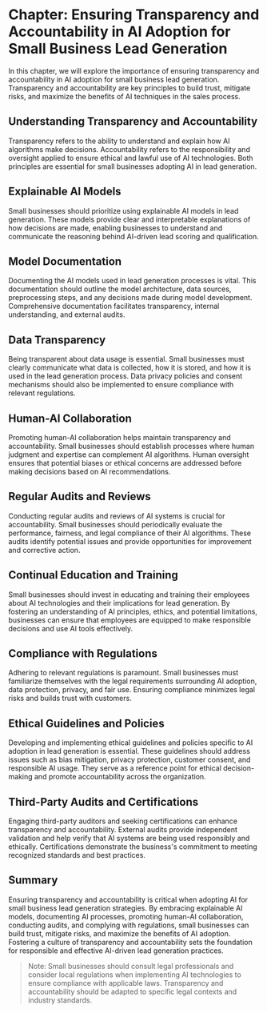 Chapter: Ensuring Transparency and Accountability in AI Adoption for Small Business Lead Generation
===================================================================================================

In this chapter, we will explore the importance of ensuring transparency and accountability in AI adoption for small business lead generation. Transparency and accountability are key principles to build trust, mitigate risks, and maximize the benefits of AI techniques in the sales process.

Understanding Transparency and Accountability
---------------------------------------------

Transparency refers to the ability to understand and explain how AI algorithms make decisions. Accountability refers to the responsibility and oversight applied to ensure ethical and lawful use of AI technologies. Both principles are essential for small businesses adopting AI in lead generation.

Explainable AI Models
---------------------

Small businesses should prioritize using explainable AI models in lead generation. These models provide clear and interpretable explanations of how decisions are made, enabling businesses to understand and communicate the reasoning behind AI-driven lead scoring and qualification.

Model Documentation
-------------------

Documenting the AI models used in lead generation processes is vital. This documentation should outline the model architecture, data sources, preprocessing steps, and any decisions made during model development. Comprehensive documentation facilitates transparency, internal understanding, and external audits.

Data Transparency
-----------------

Being transparent about data usage is essential. Small businesses must clearly communicate what data is collected, how it is stored, and how it is used in the lead generation process. Data privacy policies and consent mechanisms should also be implemented to ensure compliance with relevant regulations.

Human-AI Collaboration
----------------------

Promoting human-AI collaboration helps maintain transparency and accountability. Small businesses should establish processes where human judgment and expertise can complement AI algorithms. Human oversight ensures that potential biases or ethical concerns are addressed before making decisions based on AI recommendations.

Regular Audits and Reviews
--------------------------

Conducting regular audits and reviews of AI systems is crucial for accountability. Small businesses should periodically evaluate the performance, fairness, and legal compliance of their AI algorithms. These audits identify potential issues and provide opportunities for improvement and corrective action.

Continual Education and Training
--------------------------------

Small businesses should invest in educating and training their employees about AI technologies and their implications for lead generation. By fostering an understanding of AI principles, ethics, and potential limitations, businesses can ensure that employees are equipped to make responsible decisions and use AI tools effectively.

Compliance with Regulations
---------------------------

Adhering to relevant regulations is paramount. Small businesses must familiarize themselves with the legal requirements surrounding AI adoption, data protection, privacy, and fair use. Ensuring compliance minimizes legal risks and builds trust with customers.

Ethical Guidelines and Policies
-------------------------------

Developing and implementing ethical guidelines and policies specific to AI adoption in lead generation is essential. These guidelines should address issues such as bias mitigation, privacy protection, customer consent, and responsible AI usage. They serve as a reference point for ethical decision-making and promote accountability across the organization.

Third-Party Audits and Certifications
-------------------------------------

Engaging third-party auditors and seeking certifications can enhance transparency and accountability. External audits provide independent validation and help verify that AI systems are being used responsibly and ethically. Certifications demonstrate the business's commitment to meeting recognized standards and best practices.

Summary
-------

Ensuring transparency and accountability is critical when adopting AI for small business lead generation strategies. By embracing explainable AI models, documenting AI processes, promoting human-AI collaboration, conducting audits, and complying with regulations, small businesses can build trust, mitigate risks, and maximize the benefits of AI adoption. Fostering a culture of transparency and accountability sets the foundation for responsible and effective AI-driven lead generation practices.
> Note: Small businesses should consult legal professionals and consider local regulations when implementing AI technologies to ensure compliance with applicable laws. Transparency and accountability should be adapted to specific legal contexts and industry standards.
